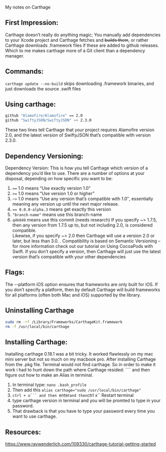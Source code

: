 My notes on Carthage<!--more--> 

## First Impression:

Carthage doesn’t really do anything magic; You manually add dependencies to your Xcode project and Carthage fetches and ~~builds them~~, or rather Carthage downloads .framework files if these are added to github releases. Which to me makes carthage more of a Git client than a dependency manager. 

## Commands:

``carthage update --no-build`` skips downloading .framework binaries, and just downloads the source .swift files

## Using carthage:
```bash
github "Alamofire/Alamofire" == 2.0
github "SwiftyJSON/SwiftyJSON" ~> 2.3.0
```
These two lines tell Carthage that your project requires Alamofire version 2.0, and the latest version of SwiftyJSON that’s compatible with version 2.3.0.


## Dependency Versioning:

Dependency Version: This is how you tell Carthage which version of a dependency you’d like to use. There are a number of options at your disposal, depending on how specific you want to be:
1. ``==`` 1.0 means “Use exactly version 1.0”  
2. ``>=`` 1.0 means “Use version 1.0 or higher”  
3. ``~>`` 1.0 means “Use any version that’s compatible with 1.0″, essentially meaning any version up until the next major release.
4. ``== 0.0.0-alpha.3`` means get exactly this version
5. ``"branch-name"`` means use this branch-name
6. ``q4k049`` means use this commit (needs research)
If you specify ~> 1.7.5, then any version from 1.7.5 up to, but not including 2.0, is considered compatible.  
Likewise, if you specify ~> 2.0 then Carthage will use a version 2.0 or later, but less than 3.0. .
Compatibility is based on Semantic Versioning – for more information check out our tutorial on Using CocoaPods with Swift. If you don’t specify a version, then Carthage will just use the latest version that’s compatible with your other dependencies


## Flags:
The --platform iOS option ensures that frameworks are only built for iOS. If you don’t specify a platform, then by default Carthage will build frameworks for all platforms (often both Mac and iOS) supported by the library.

## Uninstalling Carthage

```bash
sudo rm -rf /Library/Frameworks/CarthageKit.framework
rm -f /usr/local/bin/carthage
```


## Installing Carthage:

Inatalling carthage 0.18.1 was a bit tricky. It worked flawlessly on my mac mini server but not so much on my macbook pro. 
After installing Carthage from the .pkg file. Terminal would not find carthage. So in order to make it work i had to hunt down the path where Carthage resided: ```` and then figure out how to make an Alias in terminal. 

1. In terminal type: ``nano .bash_profile``  
2. Then add this ``alias carthage="sudo /usr/local/bin/carthage"``  
3. ``ctrl + o``` and then ``enter`` and then ``ctrl x`` Restart terminal  
4. type carthage version in terminal and you will be promted to type in your password. 
5. That drawback is that you have to type your password every time you want to use carthage. 


## Resources:
https://www.raywenderlich.com/109330/carthage-tutorial-getting-started